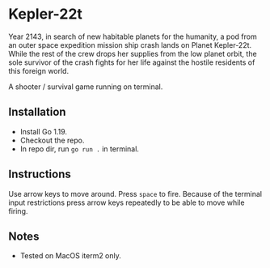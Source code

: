# Kepler-22t

Year 2143, in search of new habitable planets for the humanity, a pod from an
outer space expedition mission ship crash lands on Planet Kepler-22t. While the
rest of the crew drops her supplies from the low planet orbit, the sole survivor
of the crash fights for her life against the hostile residents of this foreign
world.

A shooter / survival game running on terminal.

## Installation

- Install Go 1.19.
- Checkout the repo.
- In repo dir, run `go run .` in terminal.

## Instructions

Use arrow keys to move around. Press `space` to fire. Because of the terminal
input restrictions press arrow keys repeatedly to be able to move while firing.

## Notes

- Tested on MacOS iterm2 only.
